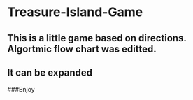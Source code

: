 # Treasure-Island-Game

## This is a little game based on directions. Algortmic flow chart was editted. 
## It can be expanded

###Enjoy
